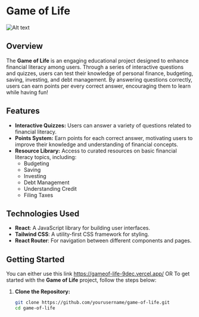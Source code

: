 # Game of Life

![Alt text](src/assets/life.png)

## Overview

The **Game of Life** is an engaging educational project designed to enhance financial literacy among users. Through a series of interactive questions and quizzes, users can test their knowledge of personal finance, budgeting, saving, investing, and debt management. By answering questions correctly, users can earn points per every correct answer, encouraging them to learn while having fun!

## Features

- **Interactive Quizzes:** Users can answer a variety of questions related to financial literacy.
- **Points System:** Earn points for each correct answer, motivating users to improve their knowledge and understanding of financial concepts.
- **Resource Library:** Access to curated resources on basic financial literacy topics, including:
  - Budgeting
  - Saving
  - Investing
  - Debt Management
  - Understanding Credit
  - Filing Taxes

## Technologies Used

- **React**: A JavaScript library for building user interfaces.
- **Tailwind CSS**: A utility-first CSS framework for styling.
- **React Router**: For navigation between different components and pages.

## Getting Started
You can either use this link
https://gameof-life-9dec.vercel.app/
 OR
To get started with the **Game of Life** project, follow the steps below:

1. **Clone the Repository:**
   ```bash
   git clone https://github.com/yourusername/game-of-life.git
   cd game-of-life
   ```
